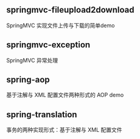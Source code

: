 ## springmvc-fileupload2download
SpringMVC 实现文件上传与下载的简单demo
## springmvc-exception
SpringMVC 异常处理
## spring-aop
基于注解与 XML 配置文件两种形式的 AOP demo
## spring-translation
事务的两种实现形式：基于注解与 XML 配置文件


